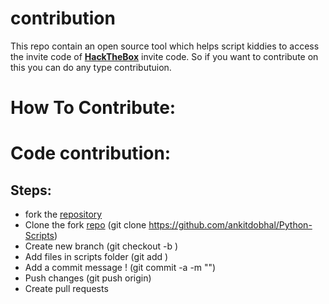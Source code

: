 # contribution
This repo contain an open source tool which helps script kiddies to access the invite code of [**HackTheBox**](https://www.hackthebox.eu/) invite code.
So if you want to contribute on this you can do any type contributuion.

# How To Contribute:
# Code contribution:
 ## Steps:
   * fork the [repository](https://github.com/ankitdobhal/Python-Scripts)
   * Clone the fork [repo](https://github.com/ankitdobhal/Python-Scripts)
     (git clone https://github.com/ankitdobhal/Python-Scripts)
   * Create new branch 
      (git checkout -b <Your-Branch-Name>)
   * Add files in scripts folder
      (git add <your-contribution>)
   * Add a commit message !
      (git commit -a -m "<Added your message>")
   * Push changes
      (git push origin)
  * Create pull requests
